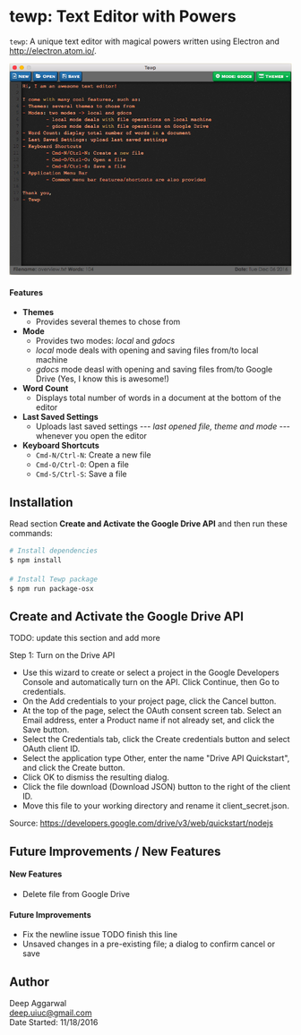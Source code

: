 # tewp: Text Editor with Powers

`tewp`: A unique text editor with magical powers written using Electron and <http://electron.atom.io/>.

![screenshot](resources/images//appImage.png)

#### Features
- **Themes**
    - Provides several themes to chose from
- **Mode**
    - Provides two modes: *local* and *gdocs*
    - *local* mode deals with opening and saving files from/to local machine
    - *gdocs* mode deasl with opening and saving files from/to Google Drive (Yes, I know this is awesome!)
- **Word Count**
    - Displays total number of words in a document at the bottom of the editor
- **Last Saved Settings**
    - Uploads last saved settings --- *last opened file, theme and mode* --- whenever you open the editor
- **Keyboard Shortcuts**
    - `Cmd-N/Ctrl-N`: Create a new file
    - `Cmd-O/Ctrl-O`: Open a file
    - `Cmd-S/Ctrl-S`: Save a file

Installation
------------
Read section **Create and Activate the Google Drive API** and then run these commands:

```sh
# Install dependencies
$ npm install

# Install Tewp package
$ npm run package-osx
```

Create and Activate the Google Drive API
----------------------------------------
TODO: update this section and add more

Step 1: Turn on the Drive API

- Use this wizard to create or select a project in the Google Developers Console and automatically turn on the API. Click Continue, then Go to credentials.
- On the Add credentials to your project page, click the Cancel button.
- At the top of the page, select the OAuth consent screen tab. Select an Email address, enter a Product name if not already set, and click the Save button.
- Select the Credentials tab, click the Create credentials button and select OAuth client ID.
- Select the application type Other, enter the name "Drive API Quickstart", and click the Create button.
- Click OK to dismiss the resulting dialog.
- Click the file download (Download JSON) button to the right of the client ID.
- Move this file to your working directory and rename it client_secret.json.

Source: https://developers.google.com/drive/v3/web/quickstart/nodejs

Future Improvements / New Features
----------------------------------
#### New Features
- Delete file from Google Drive

#### Future Improvements
- Fix the newline issue TODO finish this line
- Unsaved changes in a pre-existing file; a dialog to confirm cancel or save

Author
------
Deep Aggarwal  
deep.uiuc@gmail.com  
Date Started: 11/18/2016  
